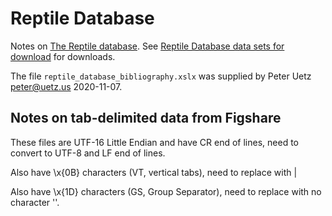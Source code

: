 # Reptile Database

Notes on [The Reptile database](http://www.reptile-database.org). See [Reptile Database data sets for download](http://www.reptile-database.org/data/) for downloads.

The file `reptile_database_bibliography.xslx` was supplied by Peter Uetz peter@uetz.us 2020-11-07.


## Notes on tab-delimited data from Figshare

These files are UTF-16 Little Endian and have CR end of lines, need to convert to UTF-8 and LF end of lines.

Also have \x{0B} characters (VT, vertical tabs), need to replace with |

Also have \x{1D} characters (GS, Group Separator), need to replace with no character ''.
